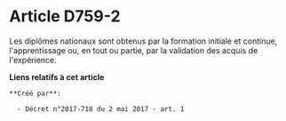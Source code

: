 # Article D759-2

Les diplômes nationaux sont obtenus par la formation initiale et continue, l'apprentissage ou, en tout ou partie, par la
validation des acquis de l'expérience.

**Liens relatifs à cet article**

	**Créé par**:

	  - Décret n°2017-718 du 2 mai 2017 - art. 1
